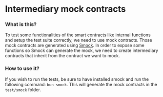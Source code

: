 # Intermediary mock contracts

### What is this?

To test some functionalities of the smart contracts like internal functions and setup the test suite correctly, we need to use mock contracts. 
Those mock contracts are generated using [Smock](https://github.com/defi-wonderland/smock-foundry).
In order to expose some functions so Smock can generate the mock, we need to create intermediary contracts that inherit from the contract we want to mock.

### How to use it?

If you wish to run the tests, be sure to have installed smock and run the following command: `bun smock`. This will generate the mock contracts in the `test/smock` folder.